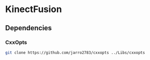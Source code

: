 # KinectFusion

## Dependencies

### CxxOpts

```bash
git clone https://github.com/jarro2783/cxxopts ../Libs/cxxopts
```
